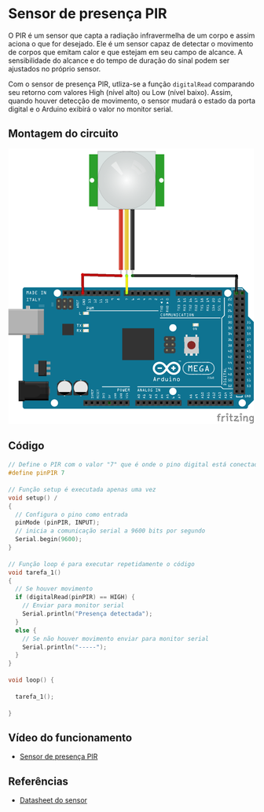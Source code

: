 # Sensor de presença PIR

O PIR é um sensor que capta a radiação infravermelha de um corpo e assim aciona o que for desejado. Ele é um sensor capaz de detectar o movimento de corpos que emitam calor e que estejam em seu campo de alcance. A sensibilidade do alcance e do tempo de duração do sinal podem ser ajustados no próprio sensor.

Com o sensor de presença PIR, utliza-se a função ```digitalRead``` comparando seu retorno com valores High (nível alto) ou Low (nível baixo). Assim, quando houver detecção de movimento, o sensor mudará o estado da porta digital e o Arduino exibirá o valor no monitor serial.

## Montagem do circuito

<img src="pir.png" alt="Circuito PIR" width="500"/>

## Código

```C
// Define o PIR com o valor "7" que é onde o pino digital está conectado
#define pinPIR 7

// Função setup é executada apenas uma vez
void setup() /
{
  // Configura o pino como entrada
  pinMode (pinPIR, INPUT);
  // inicia a comunicação serial a 9600 bits por segundo
  Serial.begin(9600);
}

// Função loop é para executar repetidamente o código
void tarefa_1()
{
  // Se houver movimento
  if (digitalRead(pinPIR) == HIGH) {
    // Enviar para monitor serial
    Serial.println("Presença detectada");
  } 
  else {
    // Se não houver movimento enviar para monitor serial
    Serial.println("-----");
  }
}

void loop() {

  tarefa_1();
  
}
```

## Vídeo do funcionamento
- [Sensor de presença PIR](https://youtu.be/BA93fHSoEoE)

## Referências

- [Datasheet do sensor](https://siccciber.com.br/wp-content/uploads/2020/06/FTC-PIR.pdf)

